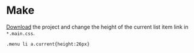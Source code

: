 # Make
[Download](https://github.com/rdorde/talltabs-static/archive/dl.zip "Download") the project and change the height of the current list item link in `*.main.css`.

    .menu li a.current{height:26px}
